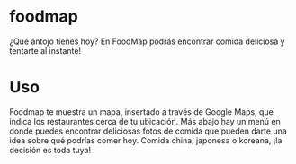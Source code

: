 # foodmap
¿Qué antojo tienes hoy? En FoodMap podrás encontrar comida deliciosa y tentarte al instante!

# Uso
Foodmap te muestra un mapa, insertado a través de Google Maps, que indica los restaurantes cerca de tu ubicación. Más abajo hay un menú en donde puedes encontrar deliciosas fotos de comida que pueden darte una idea sobre qué podrías comer hoy. Comida china, japonesa o koreana, ¡la decisión es toda tuya! 
